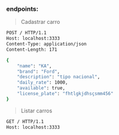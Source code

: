 ### endpoints:

> Cadastrar carro
````bash
POST / HTTP/1.1
Host: localhost:3333
Content-Type: application/json
Content-Length: 171

{ 
    "name": "KA", 
    "brand": "Ford", 
    "description": "tipo nacional",
    "daily_rate": 1000, 
    "available": true, 
    "license_plate": "fhtlgkjdhsçsmm456"
}
````

> Listar carros
````bash
GET / HTTP/1.1
Host: localhost:3333
````

